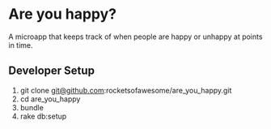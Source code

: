 # Are you happy?

A microapp that keeps track of when people are happy or unhappy at points in
time.

## Developer Setup

1. git clone git@github.com:rocketsofawesome/are_you_happy.git
2. cd are_you_happy
3. bundle
4. rake db:setup
